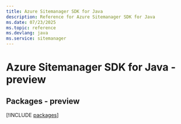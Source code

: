 ```yaml
---
title: Azure Sitemanager SDK for Java
description: Reference for Azure Sitemanager SDK for Java
ms.date: 07/23/2025
ms.topic: reference
ms.devlang: java
ms.service: sitemanager
---
```

# Azure Sitemanager SDK for Java - preview
## Packages - preview
[!INCLUDE [packages](sitemanager-index.md)]